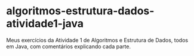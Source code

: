 # algoritmos-estrutura-dados-atividade1-java
Meus exercícios da Atividade 1 de Algoritmos e Estrutura de Dados, todos em Java, com comentários explicando cada parte.
